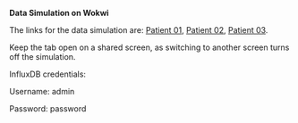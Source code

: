 **Data Simulation on Wokwi**

The links for the data simulation are:
[Patient 01](https://wokwi.com/projects/385760899767485441),
[Patient 02](https://wokwi.com/projects/387557103064099841),
[Patient 03](https://wokwi.com/projects/387557203386612737).

Keep the tab open on a shared screen, as switching to another screen turns off the simulation.

InfluxDB credentials:

Username: admin

Password: password
